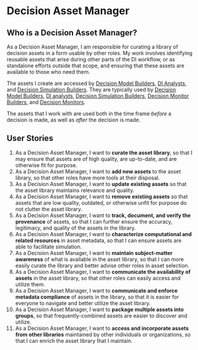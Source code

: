 # Decision Asset Manager

## Who is a Decision Asset Manager?

As a Decision Asset Manager, I am responsible for curating a library of decision assets in a form usable by other roles. My work involves identifying reusable assets that arise during other parts of the DI workflow, or as standalone efforts outside that scope, and ensuring that these assets are available to those who need them.

The assets I create are accessed by [Decision Model Builders](./Decision%20Model%20Builder.md), [DI Analysts](./DI%20Analyst.md), and [Decision Simulation Builders](./Decision%20Simulation%20Builder.md). They are typically used by [Decision Model Builders](./Decision%20Model%20Builder.md), [DI analysts](./DI%20Analyst.md), [Decision Simulation Builders](./Decision%20Simulation%20Builder.md), [Decision Monitor Builders](./Decision%20Monitor%20Builder.md), and [Decision Monitors](./Decision%20Monitor.md).

The assets that I work with are used both in the time frame *before* a decision is made, as well as *after* the decision is made. 

## User Stories

1. As a Decision Asset Manager, I want to **curate the asset library**, so that I may ensure that assets are of high quality, are up-to-date, and are otherwise fit for purpose. 
2. As a Decision Asset Manager, I want to **add new assets** to the asset library, so that other roles have more tools at their disposal.
3. As a Decision Asset Manager, I want to **update existing assets** so that the asset library maintains relevance and quality.
4. As a Decision Asset Manager, I want to **remove existing assets** so that assets that are low quality, outdated, or otherwise unfit for purpose do not clutter the asset library.
5. As a Decision Asset Manager, I want to **track, document, and verify the provenance** of assets, so that I can further ensure the accuracy, legitimacy, and quality of the assets in the library.
6. As a Decision Asset Manager, I want to **characterize computational and related resources** in asset metadata, so that I can ensure assets are able to facilitate simulation.
7. As a Decision Asset Manager, I want to **maintain subject-matter awareness** of what is available in the asset library, so that I can more easily curate the library and better advise other roles in asset selection.
8. As a Decision Asset Manager, I want to **communicate the availability of assets** in the asset library, so that other roles can easily access and utilize them.
9. As a Decision Asset Manager, I want to **communicate and enforce metadata compliance** of assets in the library, so that it is easier for everyone to navigate and better utilize the asset library.
10. As a Decision Asset Manager, I want to **package multiple assets into groups**, so that frequently-combined assets are easier to discover and utilize.
11. As a Decision Asset Manager, I want to **access and incorporate assets from other libraries** maintained by other individuals or organizations, so that I can enrich the asset library that I maintain.
